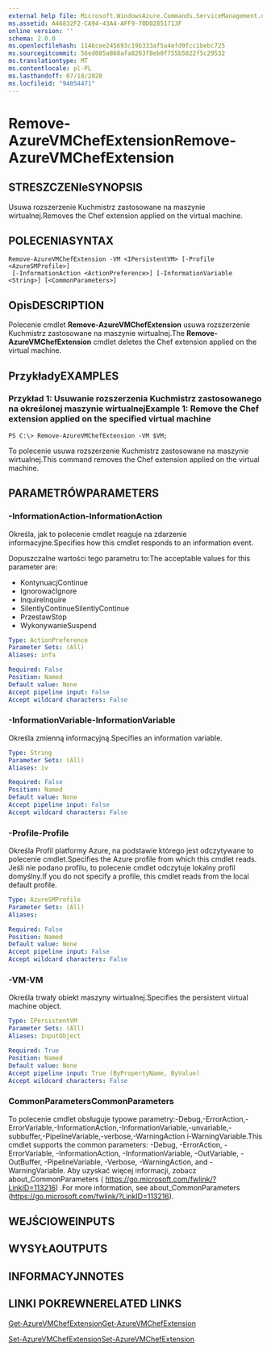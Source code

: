 ```yaml
---
external help file: Microsoft.WindowsAzure.Commands.ServiceManagement.dll-Help.xml
ms.assetid: A46832F2-CA94-43A4-AFF9-70D02851713F
online version: ''
schema: 2.0.0
ms.openlocfilehash: 1146cee245693c19b333af5a4efd9fcc1bebc725
ms.sourcegitcommit: 56ed085a868afa8263f8eb0f755b5822f5c29532
ms.translationtype: MT
ms.contentlocale: pl-PL
ms.lasthandoff: 07/18/2020
ms.locfileid: "94054471"
---
```

# <span data-ttu-id="daf84-101">Remove-AzureVMChefExtension</span><span class="sxs-lookup"><span data-stu-id="daf84-101">Remove-AzureVMChefExtension</span></span>

## <span data-ttu-id="daf84-102">STRESZCZENIe</span><span class="sxs-lookup"><span data-stu-id="daf84-102">SYNOPSIS</span></span>
<span data-ttu-id="daf84-103">Usuwa rozszerzenie Kuchmistrz zastosowane na maszynie wirtualnej.</span><span class="sxs-lookup"><span data-stu-id="daf84-103">Removes the Chef extension applied on the virtual machine.</span></span>

## <span data-ttu-id="daf84-104">POLECENIA</span><span class="sxs-lookup"><span data-stu-id="daf84-104">SYNTAX</span></span>

```
Remove-AzureVMChefExtension -VM <IPersistentVM> [-Profile <AzureSMProfile>]
 [-InformationAction <ActionPreference>] [-InformationVariable <String>] [<CommonParameters>]
```

## <span data-ttu-id="daf84-105">Opis</span><span class="sxs-lookup"><span data-stu-id="daf84-105">DESCRIPTION</span></span>
<span data-ttu-id="daf84-106">Polecenie cmdlet **Remove-AzureVMChefExtension** usuwa rozszerzenie Kuchmistrz zastosowane na maszynie wirtualnej.</span><span class="sxs-lookup"><span data-stu-id="daf84-106">The **Remove-AzureVMChefExtension** cmdlet deletes the Chef extension applied on the virtual machine.</span></span>

## <span data-ttu-id="daf84-107">Przykłady</span><span class="sxs-lookup"><span data-stu-id="daf84-107">EXAMPLES</span></span>

### <span data-ttu-id="daf84-108">Przykład 1: Usuwanie rozszerzenia Kuchmistrz zastosowanego na określonej maszynie wirtualnej</span><span class="sxs-lookup"><span data-stu-id="daf84-108">Example 1: Remove the Chef extension applied on the specified virtual machine</span></span>
```
PS C:\> Remove-AzureVMChefExtension -VM $VM;
```

<span data-ttu-id="daf84-109">To polecenie usuwa rozszerzenie Kuchmistrz zastosowane na maszynie wirtualnej.</span><span class="sxs-lookup"><span data-stu-id="daf84-109">This command removes the Chef extension applied on the virtual machine.</span></span>

## <span data-ttu-id="daf84-110">PARAMETRÓW</span><span class="sxs-lookup"><span data-stu-id="daf84-110">PARAMETERS</span></span>

### <span data-ttu-id="daf84-111">-InformationAction</span><span class="sxs-lookup"><span data-stu-id="daf84-111">-InformationAction</span></span>
<span data-ttu-id="daf84-112">Określa, jak to polecenie cmdlet reaguje na zdarzenie informacyjne.</span><span class="sxs-lookup"><span data-stu-id="daf84-112">Specifies how this cmdlet responds to an information event.</span></span>

<span data-ttu-id="daf84-113">Dopuszczalne wartości tego parametru to:</span><span class="sxs-lookup"><span data-stu-id="daf84-113">The acceptable values for this parameter are:</span></span>

- <span data-ttu-id="daf84-114">Kontynuacj</span><span class="sxs-lookup"><span data-stu-id="daf84-114">Continue</span></span>
- <span data-ttu-id="daf84-115">Ignorować</span><span class="sxs-lookup"><span data-stu-id="daf84-115">Ignore</span></span>
- <span data-ttu-id="daf84-116">Inquire</span><span class="sxs-lookup"><span data-stu-id="daf84-116">Inquire</span></span>
- <span data-ttu-id="daf84-117">SilentlyContinue</span><span class="sxs-lookup"><span data-stu-id="daf84-117">SilentlyContinue</span></span>
- <span data-ttu-id="daf84-118">Przestaw</span><span class="sxs-lookup"><span data-stu-id="daf84-118">Stop</span></span>
- <span data-ttu-id="daf84-119">Wykonywanie</span><span class="sxs-lookup"><span data-stu-id="daf84-119">Suspend</span></span>

```yaml
Type: ActionPreference
Parameter Sets: (All)
Aliases: infa

Required: False
Position: Named
Default value: None
Accept pipeline input: False
Accept wildcard characters: False
```

### <span data-ttu-id="daf84-120">-InformationVariable</span><span class="sxs-lookup"><span data-stu-id="daf84-120">-InformationVariable</span></span>
<span data-ttu-id="daf84-121">Określa zmienną informacyjną.</span><span class="sxs-lookup"><span data-stu-id="daf84-121">Specifies an information variable.</span></span>

```yaml
Type: String
Parameter Sets: (All)
Aliases: iv

Required: False
Position: Named
Default value: None
Accept pipeline input: False
Accept wildcard characters: False
```

### <span data-ttu-id="daf84-122">-Profile</span><span class="sxs-lookup"><span data-stu-id="daf84-122">-Profile</span></span>
<span data-ttu-id="daf84-123">Określa Profil platformy Azure, na podstawie którego jest odczytywane to polecenie cmdlet.</span><span class="sxs-lookup"><span data-stu-id="daf84-123">Specifies the Azure profile from which this cmdlet reads.</span></span>
<span data-ttu-id="daf84-124">Jeśli nie podano profilu, to polecenie cmdlet odczytuje lokalny profil domyślny.</span><span class="sxs-lookup"><span data-stu-id="daf84-124">If you do not specify a profile, this cmdlet reads from the local default profile.</span></span>

```yaml
Type: AzureSMProfile
Parameter Sets: (All)
Aliases: 

Required: False
Position: Named
Default value: None
Accept pipeline input: False
Accept wildcard characters: False
```

### <span data-ttu-id="daf84-125">-VM</span><span class="sxs-lookup"><span data-stu-id="daf84-125">-VM</span></span>
<span data-ttu-id="daf84-126">Określa trwały obiekt maszyny wirtualnej.</span><span class="sxs-lookup"><span data-stu-id="daf84-126">Specifies the persistent virtual machine object.</span></span>

```yaml
Type: IPersistentVM
Parameter Sets: (All)
Aliases: InputObject

Required: True
Position: Named
Default value: None
Accept pipeline input: True (ByPropertyName, ByValue)
Accept wildcard characters: False
```

### <span data-ttu-id="daf84-127">CommonParameters</span><span class="sxs-lookup"><span data-stu-id="daf84-127">CommonParameters</span></span>
<span data-ttu-id="daf84-128">To polecenie cmdlet obsługuje typowe parametry:-Debug,-ErrorAction,-ErrorVariable,-InformationAction,-InformationVariable,-unvariable,-subbuffer,-PipelineVariable,-verbose,-WarningAction i-WarningVariable.</span><span class="sxs-lookup"><span data-stu-id="daf84-128">This cmdlet supports the common parameters: -Debug, -ErrorAction, -ErrorVariable, -InformationAction, -InformationVariable, -OutVariable, -OutBuffer, -PipelineVariable, -Verbose, -WarningAction, and -WarningVariable.</span></span> <span data-ttu-id="daf84-129">Aby uzyskać więcej informacji, zobacz about_CommonParameters ( https://go.microsoft.com/fwlink/?LinkID=113216) .</span><span class="sxs-lookup"><span data-stu-id="daf84-129">For more information, see about_CommonParameters (https://go.microsoft.com/fwlink/?LinkID=113216).</span></span>

## <span data-ttu-id="daf84-130">WEJŚCIOWE</span><span class="sxs-lookup"><span data-stu-id="daf84-130">INPUTS</span></span>

## <span data-ttu-id="daf84-131">WYSYŁA</span><span class="sxs-lookup"><span data-stu-id="daf84-131">OUTPUTS</span></span>

## <span data-ttu-id="daf84-132">INFORMACYJN</span><span class="sxs-lookup"><span data-stu-id="daf84-132">NOTES</span></span>

## <span data-ttu-id="daf84-133">LINKI POKREWNE</span><span class="sxs-lookup"><span data-stu-id="daf84-133">RELATED LINKS</span></span>

[<span data-ttu-id="daf84-134">Get-AzureVMChefExtension</span><span class="sxs-lookup"><span data-stu-id="daf84-134">Get-AzureVMChefExtension</span></span>](./Get-AzureVMChefExtension.md)

[<span data-ttu-id="daf84-135">Set-AzureVMChefExtension</span><span class="sxs-lookup"><span data-stu-id="daf84-135">Set-AzureVMChefExtension</span></span>](./Set-AzureVMChefExtension.md)


